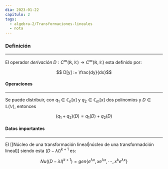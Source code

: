 ```yaml
---
dia: 2023-01-22
capitulo: 2
tags:
  - algebra-2/Transformaciones-lineales
  - nota
---
```

### Definición
---
El operador *derivación* $D: C^\infty(\mathbb{R}, \mathbb{K}) \to C^\infty(\mathbb{R}, \mathbb{K})$ esta definido por:

$$ D[y] := \frac{dy}{dx}$$

#### Operaciones
---
Se puede distribuir, con $q_1 \in \mathbb{C}_n[x]$ y $q_2\in \mathbb{C}_m[x]$ dos polinomios y $D \in \mathbb{L}(\mathbb{V})$, entonces

$$ (q_1 + q_2)(D) = q_1(D) + q_2(D) $$

#### Datos importantes
---
El [[Núcleo de una transformación lineal|núcleo de una transformadción lineal]] siendo esta $(D - \lambda I)^{k+1}$ es:

$$Nu((D - \lambda I)^{k+1}) = gen\{e^{\lambda x}, x e^{\lambda x}, \cdots, x^k e^{\lambda x} \}$$

